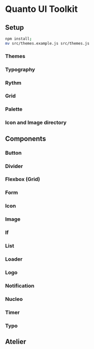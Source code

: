 # Quanto UI Toolkit



## Setup

```bash
npm install;
mv src/themes.example.js src/themes.js
```



### Themes



### Typography

### Rythm

### Grid

### Palette

### Icon and Image directory



## Components

### Button

### Divider

### Flexbox (Grid)

### Form

### Icon

### Image

### If

### List

### Loader

### Logo

### Notification

### Nucleo

### Timer

### Typo



## Atelier






